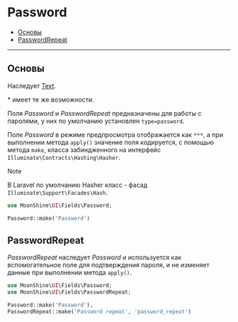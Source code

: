 # Password

- [Основы](#basics)
- [PasswordRepeat](#password-repeat)

---

<a name="basics"></a>
## Основы

Наследует [Text](#/docs/{{version}}/fields/text.md).

\* имеет те же возможности.

Поля *Password* и *PasswordRepeat* предназначены для работы с паролями, у них по умолчанию установлен `type=password`.

Поле *Password* в режиме предпросмотра отображается как `***`, а при выполнении метода `apply()` значение поля кодируется, с помощью метода `make`, класса забиндженного на интерфейс `Illuminate\Contracts\Hashing\Hasher`.

> [!NOTE]
> В Laravel по умолчанию Hasher класс - фасад `Illuminate\Support\Facades\Hash`.

```php
use MoonShine\UI\Fields\Password;

Password::make('Password')
```

<a name="password-repeat"></a>
## PasswordRepeat

*PasswordRepeat* наследует *Password* и используется как вспомогательное поле для подтверждения пароля, и не изменяет данные при выполнении метода `apply()`.

```php
use MoonShine\UI\Fields\Password;
use MoonShine\UI\Fields\PasswordRepeat;

Password::make('Password'),
PasswordRepeat::make('Password repeat', 'password_repeat')
```

